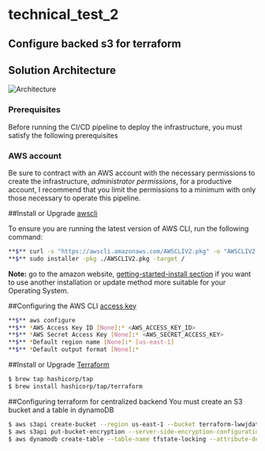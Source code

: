 # technical_test_2
## Configure backed s3 for terraform

## Solution Architecture
![Architecture](images/aws_architecture.png)

### Prerequisites
Before running the CI/CD pipeline to deploy the infrastructure, you must satisfy the following prerequisites

### AWS account
Be sure to contract with an AWS account with the necessary permissions to create the infrastructure, *administrator permissions*, for a productive account, I recommend that you limit the permissions to a minimum with only those necessary to operate this pipeline.

##Install or Upgrade [awscli](https://docs.aws.amazon.com/cli/latest/userguide/getting-started-install.html)

To ensure you are running the latest version of AWS CLI, run the following command:
```bash
**$** curl -s "https://awscli.amazonaws.com/AWSCLIV2.pkg" -o "AWSCLIV2.pkg"
**$** sudo installer -pkg ./AWSCLIV2.pkg -target /
```
**Note:** go to the amazon website, [getting-started-install section](https://docs.aws.amazon.com/cli/latest/userguide/getting-started-install.html) if you want to use another installation or update method more suitable for your Operating System.

##Configuring the AWS CLI [access key](https://docs.aws.amazon.com/cli/latest/userguide/cli-chap-configure.html)
```bash
**$** aws configure
**$** *AWS Access Key ID [None]:* <AWS_ACCESS_KEY_ID>
**$** *AWS Secret Access Key [None]:* <AWS_SECRET_ACCESS_KEY>
**$** *Default region name [None]:* [us-east-1]
**$** *Default output format [None]:*
```
##Install or Upgrade [Terraform](https://developer.hashicorp.com/terraform/tutorials/aws-get-started/install-cli)
```bash
$ brew tap hashicorp/tap
$ brew install hashicorp/tap/terraform
```

##Configuring terraform for centralized backend
You must create an S3 bucket and a table in dynamoDB
```sh
$ aws s3api create-bucket --region us-east-1 --bucket terraform-lwwjdattfsri2egsjecb2sdpufiusipyg15edkeoa4oe
$ aws s3api put-bucket-encryption --server-side-encryption-configuration '{"Rules": [{"ApplyServerSideEncryptionByDefault": {"SSEAlgorithm": "AES256"}}]}' --bucket terraform-lwwjdattfsri2egsjecb2sdpufiusipyg15edkeoa4oe
$ aws dynamodb create-table --table-name tfstate-locking --attribute-definitions AttributeName=LockID,AttributeType=S --key-schema AttributeName=LockID,KeyType=HASH --provisioned-throughput ReadCapacityUnits=5,WriteCapacityUnits=5
```
